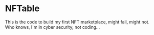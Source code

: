 # NFTable
This is the code to build my first NFT marketplace, might fail, might not. Who knows, I'm in cyber security, not coding...
